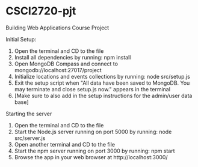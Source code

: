 # CSCI2720-pjt
Building Web Applications Course Project

Initial Setup:
1. Open the terminal and CD to the file
2. Install all dependencies by running: npm install
3. Open MongoDB Compass and connect to mongodb://localhost:27017/project
4. Initialize locations and events collections by running: node src/setup.js
5. Exit the setup script when "All data have been saved to MongoDB. You may terminate and close setup.js now." appears in the terminal
6. [Make sure to also add in the setup instructions for the admin/user data base]

Starting the server
1. Open the terminal and CD to the file
2. Start the Node.js server running on port 5000 by running: node src/server.js
3. Open another terminal and CD to the file
3. Start the npm server running on port 3000 by running: npm start
4. Browse the app in your web browser at http://localhost:3000/
